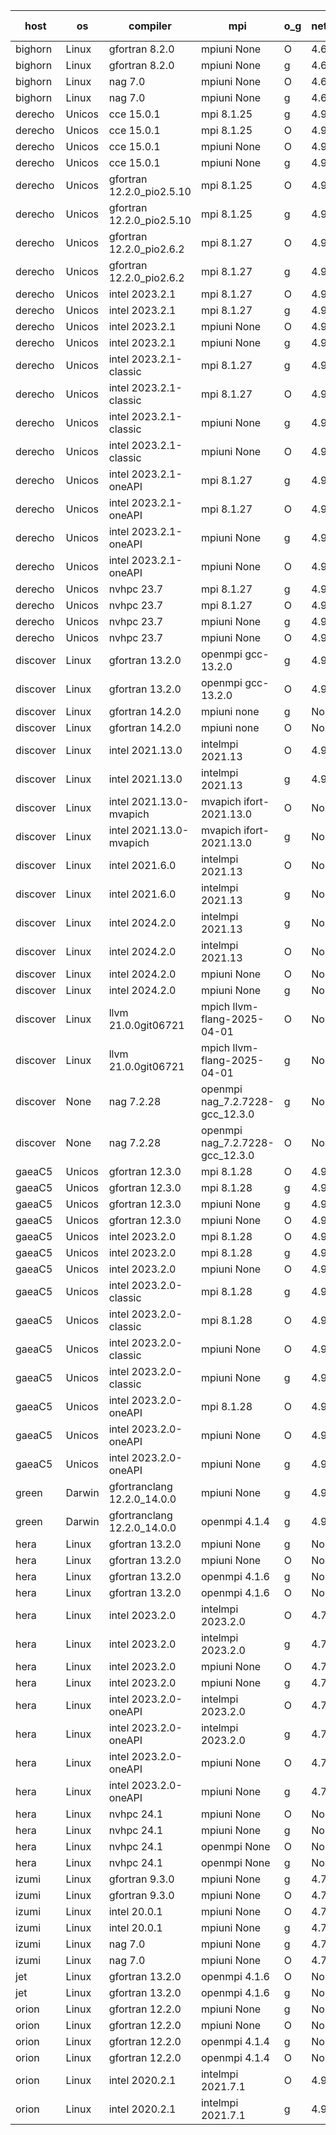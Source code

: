 

| host     | os       | compiler                              | mpi                      | o_g        | netcdf        | build       | u_pass          | u_fail          | s_pass            | s_fail            | e_pass             | e_fail             | nuopc_pass       | nuopc_fail       | artifacts link          |
|----------|----------|---------------------------------------|--------------------------|------------|---------------|-------------|-----------------|-----------------|-------------------|-------------------|--------------------|--------------------|------------------|------------------|-------------------------|
| bighorn | Linux | gfortran 8.2.0 | mpiuni None  | O | 4.6.1  | PASS | 12560 | 0 | 9 | 0 | 43 | 0 | None | None | <a href="https://github.com/esmf-org/esmf-test-artifacts/tree/bd06b3e4b90a5ca3dd7b75824ad9a0571eadf322/develop/gfortran/8.2.0/O/mpiuni/None" target="_blank">bd06b3e</a> | 
| bighorn | Linux | gfortran 8.2.0 | mpiuni None  | g | 4.6.1  | PASS | 12560 | 0 | 9 | 0 | 43 | 0 | None | None | <a href="https://github.com/esmf-org/esmf-test-artifacts/tree/73efc9ef806a9f329ed6078d37b43cb1f30461a7/develop/gfortran/8.2.0/g/mpiuni/None" target="_blank">73efc9e</a> | 
| bighorn | Linux | nag 7.0 | mpiuni None  | O | 4.6.1  | PASS | 12560 | 0 | 9 | 0 | 43 | 0 | None | None | <a href="https://github.com/esmf-org/esmf-test-artifacts/tree/88943fbfbc5d3a2af6aecbf29c9dbe5d6261072b/develop/nag/7.0/O/mpiuni/None" target="_blank">88943fb</a> | 
| bighorn | Linux | nag 7.0 | mpiuni None  | g | 4.6.1  | PASS | 12560 | 0 | 9 | 0 | 43 | 0 | None | None | <a href="https://github.com/esmf-org/esmf-test-artifacts/tree/6703df283fee84ec72cd8b4e93e18aca5bd3acf9/develop/nag/7.0/g/mpiuni/None" target="_blank">6703df2</a> | 
| derecho | Unicos | cce 15.0.1 | mpi 8.1.25  | g | 4.9.2  | PASS | 14032 | 199 | 51 | 0 | 81 | 0 | 57 | 0 | <a href="https://github.com/esmf-org/esmf-test-artifacts/tree/cf7632862fee81ad72a0fe6437b57521ea83a68c/develop/cce/15.0.1/g/mpi/8.1.25" target="_blank">cf76328</a> | 
| derecho | Unicos | cce 15.0.1 | mpi 8.1.25  | O | 4.9.2  | PASS | 14152 | 79 | 51 | 0 | 81 | 0 | 57 | 0 | <a href="https://github.com/esmf-org/esmf-test-artifacts/tree/7e57c6a88e3046d32fcfb3a5ebdaecec65971c43/develop/cce/15.0.1/O/mpi/8.1.25" target="_blank">7e57c6a</a> | 
| derecho | Unicos | cce 15.0.1 | mpiuni None  | O | 4.9.2  | PASS | 12324 | 236 | 9 | 0 | 43 | 0 | None | None | <a href="https://github.com/esmf-org/esmf-test-artifacts/tree/1279eb88aea1f0ed46ef1ca076c0507b355214e1/develop/cce/15.0.1/O/mpiuni/None" target="_blank">1279eb8</a> | 
| derecho | Unicos | cce 15.0.1 | mpiuni None  | g | 4.9.2  | PASS | 12483 | 77 | 9 | 0 | 43 | 0 | None | None | <a href="https://github.com/esmf-org/esmf-test-artifacts/tree/18adebfe7a5690feb80e776562e14dec36bff4e7/develop/cce/15.0.1/g/mpiuni/None" target="_blank">18adebf</a> | 
| derecho | Unicos | gfortran 12.2.0_pio2.5.10 | mpi 8.1.25  | O | 4.9.2  | PASS | 14231 | 0 | 51 | 0 | 81 | 0 | 57 | 0 | <a href="https://github.com/esmf-org/esmf-test-artifacts/tree/7437bf5d3760e73b6d5197917b09497b94869ce8/develop/gfortran/12.2.0_pio2.5.10/O/mpi/8.1.25" target="_blank">7437bf5</a> | 
| derecho | Unicos | gfortran 12.2.0_pio2.5.10 | mpi 8.1.25  | g | 4.9.2  | PASS | 14231 | 0 | 51 | 0 | 81 | 0 | 57 | 0 | <a href="https://github.com/esmf-org/esmf-test-artifacts/tree/ce5eb6219f520b2f6a7f1cf26f5979c5cc8255dc/develop/gfortran/12.2.0_pio2.5.10/g/mpi/8.1.25" target="_blank">ce5eb62</a> | 
| derecho | Unicos | gfortran 12.2.0_pio2.6.2 | mpi 8.1.27  | O | 4.9.2  | PASS | 14231 | 0 | 51 | 0 | 81 | 0 | 57 | 0 | <a href="https://github.com/esmf-org/esmf-test-artifacts/tree/9e5d4c9fd9540aa5e9fb3e5850de6827614d45ad/develop/gfortran/12.2.0_pio2.6.2/O/mpi/8.1.27" target="_blank">9e5d4c9</a> | 
| derecho | Unicos | gfortran 12.2.0_pio2.6.2 | mpi 8.1.27  | g | 4.9.2  | PASS | 14231 | 0 | 51 | 0 | 81 | 0 | 57 | 0 | <a href="https://github.com/esmf-org/esmf-test-artifacts/tree/82432a97857f52135acd6349ad3e5acd63f5e9f9/develop/gfortran/12.2.0_pio2.6.2/g/mpi/8.1.27" target="_blank">82432a9</a> | 
| derecho | Unicos | intel 2023.2.1 | mpi 8.1.27  | O | 4.9.2  | PASS | 14231 | 0 | 51 | 0 | 81 | 0 | 58 | 0 | <a href="https://github.com/esmf-org/esmf-test-artifacts/tree/86ae714f9f06bc4a8d95555af4802c85f47608ff/develop/intel/2023.2.1/O/mpi/8.1.27" target="_blank">86ae714</a> | 
| derecho | Unicos | intel 2023.2.1 | mpi 8.1.27  | g | 4.9.2  | PASS | 14231 | 0 | 51 | 0 | 81 | 0 | 58 | 0 | <a href="https://github.com/esmf-org/esmf-test-artifacts/tree/126ba68f6fb66cbc2c3a8551488d21b3d17af9a6/develop/intel/2023.2.1/g/mpi/8.1.27" target="_blank">126ba68</a> | 
| derecho | Unicos | intel 2023.2.1 | mpiuni None  | O | 4.9.2  | PASS | 12560 | 0 | 9 | 0 | 43 | 0 | None | None | <a href="https://github.com/esmf-org/esmf-test-artifacts/tree/11e65994822ea16937f7d22acda7de0db6a97d2c/develop/intel/2023.2.1/O/mpiuni/None" target="_blank">11e6599</a> | 
| derecho | Unicos | intel 2023.2.1 | mpiuni None  | g | 4.9.2  | PASS | 12560 | 0 | 9 | 0 | 43 | 0 | None | None | <a href="https://github.com/esmf-org/esmf-test-artifacts/tree/843c4d65bf721550278a1ff8253b22b1de58bf95/develop/intel/2023.2.1/g/mpiuni/None" target="_blank">843c4d6</a> | 
| derecho | Unicos | intel 2023.2.1-classic | mpi 8.1.27  | g | 4.9.2  | PASS | 14231 | 0 | 51 | 0 | 81 | 0 | 57 | 0 | <a href="https://github.com/esmf-org/esmf-test-artifacts/tree/3e95a822b1bf57c4423b9ce531ff76b72cb3f2b0/develop/intel/2023.2.1-classic/g/mpi/8.1.27" target="_blank">3e95a82</a> | 
| derecho | Unicos | intel 2023.2.1-classic | mpi 8.1.27  | O | 4.9.2  | PASS | 14231 | 0 | 51 | 0 | 81 | 0 | 57 | 0 | <a href="https://github.com/esmf-org/esmf-test-artifacts/tree/a8dad9e588b1f85bf6ee3110168bc8b9a0cd663a/develop/intel/2023.2.1-classic/O/mpi/8.1.27" target="_blank">a8dad9e</a> | 
| derecho | Unicos | intel 2023.2.1-classic | mpiuni None  | g | 4.9.2  | PASS | 12560 | 0 | 9 | 0 | 43 | 0 | None | None | <a href="https://github.com/esmf-org/esmf-test-artifacts/tree/efdd847830477ab59327c04b2106c3cbb377c38d/develop/intel/2023.2.1-classic/g/mpiuni/None" target="_blank">efdd847</a> | 
| derecho | Unicos | intel 2023.2.1-classic | mpiuni None  | O | 4.9.2  | PASS | 12560 | 0 | 9 | 0 | 43 | 0 | None | None | <a href="https://github.com/esmf-org/esmf-test-artifacts/tree/6b41252a6bc3794664a251fa690d7156cfd09b6d/develop/intel/2023.2.1-classic/O/mpiuni/None" target="_blank">6b41252</a> | 
| derecho | Unicos | intel 2023.2.1-oneAPI | mpi 8.1.27  | g | 4.9.2  | PASS | 14231 | 0 | 51 | 0 | 81 | 0 | 57 | 0 | <a href="https://github.com/esmf-org/esmf-test-artifacts/tree/bd587f5ff937bdf8d8455891564b22bfb4a787f6/develop/intel/2023.2.1-oneAPI/g/mpi/8.1.27" target="_blank">bd587f5</a> | 
| derecho | Unicos | intel 2023.2.1-oneAPI | mpi 8.1.27  | O | 4.9.2  | PASS | 14231 | 0 | 50 | 1 | 81 | 0 | 57 | 0 | <a href="https://github.com/esmf-org/esmf-test-artifacts/tree/4cffd7fa8d0b00e6c0b42209e7d63c9481df9286/develop/intel/2023.2.1-oneAPI/O/mpi/8.1.27" target="_blank">4cffd7f</a> | 
| derecho | Unicos | intel 2023.2.1-oneAPI | mpiuni None  | g | 4.9.2  | PASS | 12560 | 0 | 9 | 0 | 43 | 0 | None | None | <a href="https://github.com/esmf-org/esmf-test-artifacts/tree/6c3f79c376a38ed452aeb69895c8fe291a6b6d23/develop/intel/2023.2.1-oneAPI/g/mpiuni/None" target="_blank">6c3f79c</a> | 
| derecho | Unicos | intel 2023.2.1-oneAPI | mpiuni None  | O | 4.9.2  | PASS | 12560 | 0 | 9 | 0 | 43 | 0 | None | None | <a href="https://github.com/esmf-org/esmf-test-artifacts/tree/37c69d4bbcd758ee88566f07f88d3ff8e571db66/develop/intel/2023.2.1-oneAPI/O/mpiuni/None" target="_blank">37c69d4</a> | 
| derecho | Unicos | nvhpc 23.7 | mpi 8.1.27  | g | 4.9.2  | PASS | 14231 | 0 | 51 | 0 | 81 | 0 | 57 | 0 | <a href="https://github.com/esmf-org/esmf-test-artifacts/tree/f5a91f495647e7ea7942b254dd727a411629ea14/develop/nvhpc/23.7/g/mpi/8.1.27" target="_blank">f5a91f4</a> | 
| derecho | Unicos | nvhpc 23.7 | mpi 8.1.27  | O | 4.9.2  | PASS | 14231 | 0 | 51 | 0 | 81 | 0 | 57 | 0 | <a href="https://github.com/esmf-org/esmf-test-artifacts/tree/7a57cbe808f1c8de6ccc68d925ca3d41f8a5e37d/develop/nvhpc/23.7/O/mpi/8.1.27" target="_blank">7a57cbe</a> | 
| derecho | Unicos | nvhpc 23.7 | mpiuni None  | g | 4.9.2  | PASS | 12560 | 0 | 9 | 0 | 43 | 0 | None | None | <a href="https://github.com/esmf-org/esmf-test-artifacts/tree/cd036011458ef5c6945f37fd55e1661502246b87/develop/nvhpc/23.7/g/mpiuni/None" target="_blank">cd03601</a> | 
| derecho | Unicos | nvhpc 23.7 | mpiuni None  | O | 4.9.2  | PASS | 12560 | 0 | 9 | 0 | 43 | 0 | None | None | <a href="https://github.com/esmf-org/esmf-test-artifacts/tree/7b38f729f5f67a05c05b5a650c099380ce52465b/develop/nvhpc/23.7/O/mpiuni/None" target="_blank">7b38f72</a> | 
| discover | Linux | gfortran 13.2.0 | openmpi gcc-13.2.0  | g | 4.9.2  | PASS | 14231 | 0 | 51 | 0 | 81 | 0 | 57 | 0 | <a href="https://github.com/esmf-org/esmf-test-artifacts/tree/55c12a65c28754886116cd24b3d6e91074cdb227/develop/gfortran/13.2.0/g/openmpi/gcc-13.2.0" target="_blank">55c12a6</a> | 
| discover | Linux | gfortran 13.2.0 | openmpi gcc-13.2.0  | O | 4.9.2  | PASS | 14231 | 0 | 51 | 0 | 81 | 0 | 57 | 0 | <a href="https://github.com/esmf-org/esmf-test-artifacts/tree/23b057264192368f09c3eeb1d963f43a9f897bbf/develop/gfortran/13.2.0/O/openmpi/gcc-13.2.0" target="_blank">23b0572</a> | 
| discover | Linux | gfortran 14.2.0 | mpiuni none  | g | None  | PASS | 12560 | 0 | 9 | 0 | 43 | 0 | None | None | <a href="https://github.com/esmf-org/esmf-test-artifacts/tree/3480294b0c60e9471f92d96aaa9055768cfccce0/develop/gfortran/14.2.0/g/mpiuni/none" target="_blank">3480294</a> | 
| discover | Linux | gfortran 14.2.0 | mpiuni none  | O | None  | PASS | 12560 | 0 | 9 | 0 | 43 | 0 | None | None | <a href="https://github.com/esmf-org/esmf-test-artifacts/tree/46ee940f443def188d438bb9f93e024b7d39e21e/develop/gfortran/14.2.0/O/mpiuni/none" target="_blank">46ee940</a> | 
| discover | Linux | intel 2021.13.0 | intelmpi 2021.13  | O | 4.9.2  | PASS | 14231 | 0 | 51 | 0 | 81 | 0 | 57 | 0 | <a href="https://github.com/esmf-org/esmf-test-artifacts/tree/45e1ca9c171567c5901eaa01480800ea6fe270ca/develop/intel/2021.13.0/O/intelmpi/2021.13" target="_blank">45e1ca9</a> | 
| discover | Linux | intel 2021.13.0 | intelmpi 2021.13  | g | 4.9.2  | PASS | 14231 | 0 | 51 | 0 | 81 | 0 | 57 | 0 | <a href="https://github.com/esmf-org/esmf-test-artifacts/tree/701401e0958efc79ebb6c1a92351a135fb92053c/develop/intel/2021.13.0/g/intelmpi/2021.13" target="_blank">701401e</a> | 
| discover | Linux | intel 2021.13.0-mvapich | mvapich ifort-2021.13.0  | O | None  | PASS | 14231 | 0 | 51 | 0 | 81 | 0 | 57 | 0 | <a href="https://github.com/esmf-org/esmf-test-artifacts/tree/e6111b561395ed9a819252c02ab95fb097814368/develop/intel/2021.13.0-mvapich/O/mvapich/ifort-2021.13.0" target="_blank">e6111b5</a> | 
| discover | Linux | intel 2021.13.0-mvapich | mvapich ifort-2021.13.0  | g | None  | PASS | 14231 | 0 | 51 | 0 | 81 | 0 | 57 | 0 | <a href="https://github.com/esmf-org/esmf-test-artifacts/tree/fb9f4e53ce57dc2e82ebcb7f82022499400e750d/develop/intel/2021.13.0-mvapich/g/mvapich/ifort-2021.13.0" target="_blank">fb9f4e5</a> | 
| discover | Linux | intel 2021.6.0 | intelmpi 2021.13  | O | None  | PASS | 14231 | 0 | 51 | 0 | 81 | 0 | 57 | 0 | <a href="https://github.com/esmf-org/esmf-test-artifacts/tree/c284cdfee473e9869a14d6b7ca867774c87e155c/develop/intel/2021.6.0/O/intelmpi/2021.13" target="_blank">c284cdf</a> | 
| discover | Linux | intel 2021.6.0 | intelmpi 2021.13  | g | None  | PASS | 14231 | 0 | 51 | 0 | 81 | 0 | 57 | 0 | <a href="https://github.com/esmf-org/esmf-test-artifacts/tree/8bfe5645bf78d4edb1109b3be2d2fd4d1aa8550c/develop/intel/2021.6.0/g/intelmpi/2021.13" target="_blank">8bfe564</a> | 
| discover | Linux | intel 2024.2.0 | intelmpi 2021.13  | g | None  | PASS | 14230 | 1 | 51 | 0 | 81 | 0 | 57 | 0 | <a href="https://github.com/esmf-org/esmf-test-artifacts/tree/ccfb8e7a762afa48bd303b9e57c26cb2a1f56fed/develop/intel/2024.2.0/g/intelmpi/2021.13" target="_blank">ccfb8e7</a> | 
| discover | Linux | intel 2024.2.0 | intelmpi 2021.13  | O | None  | PASS | 14231 | 0 | 51 | 0 | 81 | 0 | 57 | 0 | <a href="https://github.com/esmf-org/esmf-test-artifacts/tree/2fa5dde6ecd2a5acbe7a4beb2d144f8b6e6b6dcf/develop/intel/2024.2.0/O/intelmpi/2021.13" target="_blank">2fa5dde</a> | 
| discover | Linux | intel 2024.2.0 | mpiuni None  | O | None  | PASS | 12560 | 0 | 9 | 0 | 43 | 0 | None | None | <a href="https://github.com/esmf-org/esmf-test-artifacts/tree/0cb49756929b652b3ca8b031397b6b446cc627ff/develop/intel/2024.2.0/O/mpiuni/None" target="_blank">0cb4975</a> | 
| discover | Linux | intel 2024.2.0 | mpiuni None  | g | None  | PASS | 12559 | 1 | 9 | 0 | 43 | 0 | None | None | <a href="https://github.com/esmf-org/esmf-test-artifacts/tree/e5bfe2ba84ca8f1d16150f691f861712227d09b4/develop/intel/2024.2.0/g/mpiuni/None" target="_blank">e5bfe2b</a> | 
| discover | Linux | llvm 21.0.0git06721 | mpich llvm-flang-2025-04-01  | O | None  | PASS | 14213 | 18 | 18 | 33 | 76 | 5 | 0 | 57 | <a href="https://github.com/esmf-org/esmf-test-artifacts/tree/fcd5d74dcd28627c0198e3e8043065a13406861f/develop/llvm/21.0.0git06721/O/mpich/llvm-flang-2025-04-01" target="_blank">fcd5d74</a> | 
| discover | Linux | llvm 21.0.0git06721 | mpich llvm-flang-2025-04-01  | g | None  | PASS | 14213 | 18 | 18 | 33 | 76 | 5 | 0 | 57 | <a href="https://github.com/esmf-org/esmf-test-artifacts/tree/8520a44ce3338569e77ddc2ecee0419f164d61d8/develop/llvm/21.0.0git06721/g/mpich/llvm-flang-2025-04-01" target="_blank">8520a44</a> | 
| discover | None | nag 7.2.28 | openmpi nag_7.2.7228-gcc_12.3.0  | g | None  | FAIL | None | None | None | None | None | None | None | None | <a href="https://github.com/esmf-org/esmf-test-artifacts/tree/6287092dc429f26590c4941ab690b8c6c207d005/develop/nag/7.2.28/g/openmpi/nag_7.2.7228-gcc_12.3.0" target="_blank">6287092</a> | 
| discover | None | nag 7.2.28 | openmpi nag_7.2.7228-gcc_12.3.0  | O | None  | FAIL | None | None | None | None | None | None | None | None | <a href="https://github.com/esmf-org/esmf-test-artifacts/tree/7f970ff60dc52a71b1c0a2a297397b76e5577d07/develop/nag/7.2.28/O/openmpi/nag_7.2.7228-gcc_12.3.0" target="_blank">7f970ff</a> | 
| gaeaC5 | Unicos | gfortran 12.3.0 | mpi 8.1.28  | O | 4.9.0  | PASS | 14231 | 0 | 51 | 0 | 81 | 0 | 57 | 0 | <a href="https://github.com/esmf-org/esmf-test-artifacts/tree/3e8104beff7a39614baacf5be510e823b7e41be0/develop/gfortran/12.3.0/O/mpi/8.1.28" target="_blank">3e8104b</a> | 
| gaeaC5 | Unicos | gfortran 12.3.0 | mpi 8.1.28  | g | 4.9.0  | PASS | 14231 | 0 | 51 | 0 | 81 | 0 | 57 | 0 | <a href="https://github.com/esmf-org/esmf-test-artifacts/tree/6c409e9b6387f11b35798adbc9621c7cdb16c2a3/develop/gfortran/12.3.0/g/mpi/8.1.28" target="_blank">6c409e9</a> | 
| gaeaC5 | Unicos | gfortran 12.3.0 | mpiuni None  | g | 4.9.0  | PASS | 12560 | 0 | 9 | 0 | 43 | 0 | None | None | <a href="https://github.com/esmf-org/esmf-test-artifacts/tree/85a107a069ef34e58b1431c22dff7eb851512d45/develop/gfortran/12.3.0/g/mpiuni/None" target="_blank">85a107a</a> | 
| gaeaC5 | Unicos | gfortran 12.3.0 | mpiuni None  | O | 4.9.0  | PASS | 12560 | 0 | 9 | 0 | 43 | 0 | None | None | <a href="https://github.com/esmf-org/esmf-test-artifacts/tree/621cecffed1d2849125e4473285cc2bf654ee6af/develop/gfortran/12.3.0/O/mpiuni/None" target="_blank">621cecf</a> | 
| gaeaC5 | Unicos | intel 2023.2.0 | mpi 8.1.28  | O | 4.9.0  | FAIL | None | None | None | None | None | None | 0 | 57 | <a href="https://github.com/esmf-org/esmf-test-artifacts/tree/ca1117c3fd4e087b0d057d7caccc81c5c907ffa2/develop/intel/2023.2.0/O/mpi/8.1.28" target="_blank">ca1117c</a> | 
| gaeaC5 | Unicos | intel 2023.2.0 | mpi 8.1.28  | g | 4.9.0  | FAIL | None | None | None | None | None | None | 0 | 57 | <a href="https://github.com/esmf-org/esmf-test-artifacts/tree/658dcabd722a1ca3005a7f1f019c89bb358338e4/develop/intel/2023.2.0/g/mpi/8.1.28" target="_blank">658dcab</a> | 
| gaeaC5 | Unicos | intel 2023.2.0 | mpiuni None  | O | 4.9.0  | FAIL | None | None | None | None | None | None | None | None | <a href="https://github.com/esmf-org/esmf-test-artifacts/tree/d611fa48358d2d4b1eded9d91cb8c7f4de24bc78/develop/intel/2023.2.0/O/mpiuni/None" target="_blank">d611fa4</a> | 
| gaeaC5 | Unicos | intel 2023.2.0-classic | mpi 8.1.28  | g | 4.9.0  | FAIL | None | None | None | None | None | None | 0 | 57 | <a href="https://github.com/esmf-org/esmf-test-artifacts/tree/a7d05dc5a6d0e5e88390ad3b580f1472acfc5f2f/develop/intel/2023.2.0-classic/g/mpi/8.1.28" target="_blank">a7d05dc</a> | 
| gaeaC5 | Unicos | intel 2023.2.0-classic | mpi 8.1.28  | O | 4.9.0  | FAIL | None | None | None | None | None | None | 0 | 57 | <a href="https://github.com/esmf-org/esmf-test-artifacts/tree/a28d03cea14eaa74f8c9b6f466a68c46a2afbd69/develop/intel/2023.2.0-classic/O/mpi/8.1.28" target="_blank">a28d03c</a> | 
| gaeaC5 | Unicos | intel 2023.2.0-classic | mpiuni None  | O | 4.9.0  | FAIL | None | None | None | None | None | None | None | None | <a href="https://github.com/esmf-org/esmf-test-artifacts/tree/21c651d4c9a57ef0e4eacf733b1e2c96d1695a25/develop/intel/2023.2.0-classic/O/mpiuni/None" target="_blank">21c651d</a> | 
| gaeaC5 | Unicos | intel 2023.2.0-classic | mpiuni None  | g | 4.9.0  | FAIL | None | None | None | None | None | None | None | None | <a href="https://github.com/esmf-org/esmf-test-artifacts/tree/ae44523b6b2adf6714505ef2d6bee00f07de9296/develop/intel/2023.2.0-classic/g/mpiuni/None" target="_blank">ae44523</a> | 
| gaeaC5 | Unicos | intel 2023.2.0-oneAPI | mpi 8.1.28  | O | 4.9.0  | FAIL | None | None | None | None | None | None | 0 | 57 | <a href="https://github.com/esmf-org/esmf-test-artifacts/tree/8debf61b7db7ed2d57ce3f3997933745ed326347/develop/intel/2023.2.0-oneAPI/O/mpi/8.1.28" target="_blank">8debf61</a> | 
| gaeaC5 | Unicos | intel 2023.2.0-oneAPI | mpiuni None  | O | 4.9.0  | FAIL | None | None | None | None | None | None | None | None | <a href="https://github.com/esmf-org/esmf-test-artifacts/tree/63d6b78203802a6e53405e21d06c230f52115fde/develop/intel/2023.2.0-oneAPI/O/mpiuni/None" target="_blank">63d6b78</a> | 
| gaeaC5 | Unicos | intel 2023.2.0-oneAPI | mpiuni None  | g | 4.9.0  | FAIL | None | None | None | None | None | None | None | None | <a href="https://github.com/esmf-org/esmf-test-artifacts/tree/9518933da6db19a7a2a34ce54ca8d37c7903d90b/develop/intel/2023.2.0-oneAPI/g/mpiuni/None" target="_blank">9518933</a> | 
| green | Darwin | gfortranclang 12.2.0_14.0.0 | mpiuni None  | g | 4.9.3  | PASS | 12560 | 0 | 9 | 0 | 43 | 0 | None | None | <a href="https://github.com/esmf-org/esmf-test-artifacts/tree/600d3afdacd452456578b8e70bd661dd675d4dfc/develop/gfortranclang/12.2.0_14.0.0/g/mpiuni/None" target="_blank">600d3af</a> | 
| green | Darwin | gfortranclang 12.2.0_14.0.0 | openmpi 4.1.4  | g | 4.9.3  | PASS | 14231 | 0 | 51 | 0 | 81 | 0 | 58 | 0 | <a href="https://github.com/esmf-org/esmf-test-artifacts/tree/b40b722b58299fad26afc4d9a5157a20afcdbd02/develop/gfortranclang/12.2.0_14.0.0/g/openmpi/4.1.4" target="_blank">b40b722</a> | 
| hera | Linux | gfortran 13.2.0 | mpiuni None  | g | None  | PASS | 12560 | 0 | 9 | 0 | 43 | 0 | None | None | <a href="https://github.com/esmf-org/esmf-test-artifacts/tree/8ba035c330aaa493ed26e043dc2afc4c600eb546/develop/gfortran/13.2.0/g/mpiuni/None" target="_blank">8ba035c</a> | 
| hera | Linux | gfortran 13.2.0 | mpiuni None  | O | None  | PASS | 12560 | 0 | 9 | 0 | 43 | 0 | None | None | <a href="https://github.com/esmf-org/esmf-test-artifacts/tree/722653751aeaa5d755b8d3fae143b331b5a2a349/develop/gfortran/13.2.0/O/mpiuni/None" target="_blank">7226537</a> | 
| hera | Linux | gfortran 13.2.0 | openmpi 4.1.6  | g | None  | PASS | 14231 | 0 | 51 | 0 | 81 | 0 | 57 | 0 | <a href="https://github.com/esmf-org/esmf-test-artifacts/tree/acf6445696160520d0318b81ff3d52d37a51968d/develop/gfortran/13.2.0/g/openmpi/4.1.6" target="_blank">acf6445</a> | 
| hera | Linux | gfortran 13.2.0 | openmpi 4.1.6  | O | None  | PASS | 14231 | 0 | 51 | 0 | 81 | 0 | 57 | 0 | <a href="https://github.com/esmf-org/esmf-test-artifacts/tree/cbcfe6047892d10af36f5f46700117e9fca9a43e/develop/gfortran/13.2.0/O/openmpi/4.1.6" target="_blank">cbcfe60</a> | 
| hera | Linux | intel 2023.2.0 | intelmpi 2023.2.0  | O | 4.7.0  | PASS | 14231 | 0 | 51 | 0 | 81 | 0 | 57 | 0 | <a href="https://github.com/esmf-org/esmf-test-artifacts/tree/4ec18b743ec07fb69ce30d2dadb8ad1210bb9a33/develop/intel/2023.2.0/O/intelmpi/2023.2.0" target="_blank">4ec18b7</a> | 
| hera | Linux | intel 2023.2.0 | intelmpi 2023.2.0  | g | 4.7.0  | PASS | 14231 | 0 | 51 | 0 | 81 | 0 | 57 | 0 | <a href="https://github.com/esmf-org/esmf-test-artifacts/tree/78fb745e92a424e403e3926c86f010835922f6dc/develop/intel/2023.2.0/g/intelmpi/2023.2.0" target="_blank">78fb745</a> | 
| hera | Linux | intel 2023.2.0 | mpiuni None  | O | 4.7.0  | PASS | 12560 | 0 | 9 | 0 | 43 | 0 | None | None | <a href="https://github.com/esmf-org/esmf-test-artifacts/tree/5ee09508883ec98b128be0c44317d522474b9146/develop/intel/2023.2.0/O/mpiuni/None" target="_blank">5ee0950</a> | 
| hera | Linux | intel 2023.2.0 | mpiuni None  | g | 4.7.0  | PASS | 12560 | 0 | 9 | 0 | 43 | 0 | None | None | <a href="https://github.com/esmf-org/esmf-test-artifacts/tree/c5785af663c20d2e5fa3769b8399a294fc339fad/develop/intel/2023.2.0/g/mpiuni/None" target="_blank">c5785af</a> | 
| hera | Linux | intel 2023.2.0-oneAPI | intelmpi 2023.2.0  | O | 4.7.0  | PASS | 14231 | 0 | 50 | 1 | 81 | 0 | 57 | 0 | <a href="https://github.com/esmf-org/esmf-test-artifacts/tree/8d6ee3b442be76b3289f06ac3ae07bde02952ffd/develop/intel/2023.2.0-oneAPI/O/intelmpi/2023.2.0" target="_blank">8d6ee3b</a> | 
| hera | Linux | intel 2023.2.0-oneAPI | intelmpi 2023.2.0  | g | 4.7.0  | PASS | 14231 | 0 | 51 | 0 | 81 | 0 | 57 | 0 | <a href="https://github.com/esmf-org/esmf-test-artifacts/tree/b8262d77b1065ac0f70bf395b9116e43ea24273e/develop/intel/2023.2.0-oneAPI/g/intelmpi/2023.2.0" target="_blank">b8262d7</a> | 
| hera | Linux | intel 2023.2.0-oneAPI | mpiuni None  | O | 4.7.0  | PASS | 12560 | 0 | 9 | 0 | 43 | 0 | None | None | <a href="https://github.com/esmf-org/esmf-test-artifacts/tree/386aa3e654f52e605355ca48ebce8fbdc2a1991c/develop/intel/2023.2.0-oneAPI/O/mpiuni/None" target="_blank">386aa3e</a> | 
| hera | Linux | intel 2023.2.0-oneAPI | mpiuni None  | g | 4.7.0  | PASS | 12560 | 0 | 9 | 0 | 43 | 0 | None | None | <a href="https://github.com/esmf-org/esmf-test-artifacts/tree/b99ee27ed199cbd243dbcf8c8427933d62f0300c/develop/intel/2023.2.0-oneAPI/g/mpiuni/None" target="_blank">b99ee27</a> | 
| hera | Linux | nvhpc 24.1 | mpiuni None  | O | None  | PASS | 12560 | 0 | 9 | 0 | 43 | 0 | None | None | <a href="https://github.com/esmf-org/esmf-test-artifacts/tree/0342ca38cb11ddaa20bec5dc3c4f6f8fb364e4bd/develop/nvhpc/24.1/O/mpiuni/None" target="_blank">0342ca3</a> | 
| hera | Linux | nvhpc 24.1 | mpiuni None  | g | None  | PASS | 12560 | 0 | 9 | 0 | 43 | 0 | None | None | <a href="https://github.com/esmf-org/esmf-test-artifacts/tree/d9f30c87be42ed414cf11f04ac0c143681c9ac0d/develop/nvhpc/24.1/g/mpiuni/None" target="_blank">d9f30c8</a> | 
| hera | Linux | nvhpc 24.1 | openmpi None  | O | None  | PASS | 14231 | 0 | 51 | 0 | 81 | 0 | 57 | 0 | <a href="https://github.com/esmf-org/esmf-test-artifacts/tree/cbbde62cb62816bebcd2ee8b9e5d13fedd53bc27/develop/nvhpc/24.1/O/openmpi/None" target="_blank">cbbde62</a> | 
| hera | Linux | nvhpc 24.1 | openmpi None  | g | None  | PASS | 14231 | 0 | 51 | 0 | 81 | 0 | 57 | 0 | <a href="https://github.com/esmf-org/esmf-test-artifacts/tree/5fccb1c9a1b536496a137fec974514420af24c7c/develop/nvhpc/24.1/g/openmpi/None" target="_blank">5fccb1c</a> | 
| izumi | Linux | gfortran 9.3.0 | mpiuni None  | g | 4.7.4  | PASS | 12560 | 0 | 9 | 0 | 43 | 0 | None | None | <a href="https://github.com/esmf-org/esmf-test-artifacts/tree/549ea666226130b1ad68531ebed675e902ee7f2f/develop/gfortran/9.3.0/g/mpiuni/None" target="_blank">549ea66</a> | 
| izumi | Linux | gfortran 9.3.0 | mpiuni None  | O | 4.7.4  | PASS | 12560 | 0 | 9 | 0 | 43 | 0 | None | None | <a href="https://github.com/esmf-org/esmf-test-artifacts/tree/b039e43a751e2b6f02332713eb4d109759d98911/develop/gfortran/9.3.0/O/mpiuni/None" target="_blank">b039e43</a> | 
| izumi | Linux | intel 20.0.1 | mpiuni None  | O | 4.7.4  | PASS | 12560 | 0 | 9 | 0 | 43 | 0 | None | None | <a href="https://github.com/esmf-org/esmf-test-artifacts/tree/eb8e23c05bbc89b2dcc8c462ae048bf866445583/develop/intel/20.0.1/O/mpiuni/None" target="_blank">eb8e23c</a> | 
| izumi | Linux | intel 20.0.1 | mpiuni None  | g | 4.7.4  | PASS | 12560 | 0 | 9 | 0 | 43 | 0 | None | None | <a href="https://github.com/esmf-org/esmf-test-artifacts/tree/1be28ae8ce40d7e9f6b63fd28a495dd758e00f65/develop/intel/20.0.1/g/mpiuni/None" target="_blank">1be28ae</a> | 
| izumi | Linux | nag 7.0 | mpiuni None  | g | 4.7.4  | PASS | 12560 | 0 | 9 | 0 | 43 | 0 | None | None | <a href="https://github.com/esmf-org/esmf-test-artifacts/tree/9005c49a894c3dc1c898a77344513c8f6bcb583e/develop/nag/7.0/g/mpiuni/None" target="_blank">9005c49</a> | 
| izumi | Linux | nag 7.0 | mpiuni None  | O | 4.7.4  | FAIL | None | None | None | None | None | None | None | None | <a href="https://github.com/esmf-org/esmf-test-artifacts/tree/78fc51a0501a4645d96d63ffb188eecd69e90037/develop/nag/7.0/O/mpiuni/None" target="_blank">78fc51a</a> | 
| jet | Linux | gfortran 13.2.0 | openmpi 4.1.6  | O | None  | PASS | 14231 | 0 | 51 | 0 | 81 | 0 | 57 | 0 | <a href="https://github.com/esmf-org/esmf-test-artifacts/tree/819773c01f0a159286531a4409248e64e56b92a0/develop/gfortran/13.2.0/O/openmpi/4.1.6" target="_blank">819773c</a> | 
| jet | Linux | gfortran 13.2.0 | openmpi 4.1.6  | g | None  | PASS | 14231 | 0 | 51 | 0 | 81 | 0 | 57 | 0 | <a href="https://github.com/esmf-org/esmf-test-artifacts/tree/16b67a8f93f1aabb43898dc85c1c081218bf6569/develop/gfortran/13.2.0/g/openmpi/4.1.6" target="_blank">16b67a8</a> | 
| orion | Linux | gfortran 12.2.0 | mpiuni None  | g | None  | PASS | 12560 | 0 | 9 | 0 | 43 | 0 | None | None | <a href="https://github.com/esmf-org/esmf-test-artifacts/tree/e9f9685a78735e9c212a5cd32301b54dbf942295/develop/gfortran/12.2.0/g/mpiuni/None" target="_blank">e9f9685</a> | 
| orion | Linux | gfortran 12.2.0 | mpiuni None  | O | None  | PASS | 12560 | 0 | 9 | 0 | 43 | 0 | None | None | <a href="https://github.com/esmf-org/esmf-test-artifacts/tree/ec8ed9191056335a710938c9922299830dbbbaff/develop/gfortran/12.2.0/O/mpiuni/None" target="_blank">ec8ed91</a> | 
| orion | Linux | gfortran 12.2.0 | openmpi 4.1.4  | g | None  | PASS | 14231 | 0 | 51 | 0 | 81 | 0 | 57 | 0 | <a href="https://github.com/esmf-org/esmf-test-artifacts/tree/ba7662272d06413fdd1d0bccb2f15d14f0ffa6d1/develop/gfortran/12.2.0/g/openmpi/4.1.4" target="_blank">ba76622</a> | 
| orion | Linux | gfortran 12.2.0 | openmpi 4.1.4  | O | None  | PASS | 14231 | 0 | 51 | 0 | 81 | 0 | 57 | 0 | <a href="https://github.com/esmf-org/esmf-test-artifacts/tree/a18555459be6ec110eb5876950e54128a1edf252/develop/gfortran/12.2.0/O/openmpi/4.1.4" target="_blank">a185554</a> | 
| orion | Linux | intel 2020.2.1 | intelmpi 2021.7.1  | O | 4.9.2  | PASS | 14231 | 0 | 51 | 0 | 81 | 0 | 57 | 0 | <a href="https://github.com/esmf-org/esmf-test-artifacts/tree/abb55b75fe560d0b71ed8bfbf7aee058e5a3670c/develop/intel/2020.2.1/O/intelmpi/2021.7.1" target="_blank">abb55b7</a> | 
| orion | Linux | intel 2020.2.1 | intelmpi 2021.7.1  | g | 4.9.2  | PASS | 14231 | 0 | 51 | 0 | 81 | 0 | 57 | 0 | <a href="https://github.com/esmf-org/esmf-test-artifacts/tree/c03753c869c793be164d06091c632f686d68b0db/develop/intel/2020.2.1/g/intelmpi/2021.7.1" target="_blank">c03753c</a> | 
